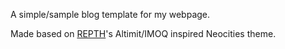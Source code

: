 A simple/sample blog template for my webpage.

Made based on [REPTH](https://repth.neocities.org/)'s Altimit/IMOQ inspired Neocities theme.
